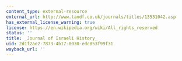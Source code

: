 ```yaml
---
content_type: external-resource
external_url: http://www.tandf.co.uk/journals/titles/13531042.asp
has_external_license_warning: true
license: https://en.wikipedia.org/wiki/All_rights_reserved
status: ''
title: _Journal of Israeli History_
uid: 2d1f2ae2-7873-4b17-8030-edc853f99f31
wayback_url: ''
---
```

